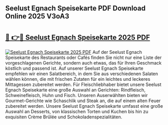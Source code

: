 ## Seelust Egnach Speisekarte PDF Download Online 2025 V3oA3

# <h2><a href="http://gcc53k.nevu.top/?p=Seelust+Egnach+Speisekarte">🔗 👉🔴 Seelust Egnach Speisekarte 2025 PDF</a></h2>

[![Seelust Egnach Speisekarte 2025 PDF](https://i.imgur.com/dBaPXMq.png)](http://gcc53k.nevu.top/?p=Seelust+Egnach+Speisekarte)
Auf der Seelust Egnach Speisekarte des Restaurants oder Cafés finden Sie nicht nur eine Liste der vorgeschlagenen Gerichte, sondern auch etwas, das für Ihren Geschmack köstlich und passend ist. Auf unserer Seelust Egnach Speisekarte empfehlen wir einen Salatbereich, in dem Sie aus verschiedenen Salaten wählen können, die mit frischen Zutaten für ein leichtes und leckeres Mittagessen zubereitet werden. Für Fleischliebhaber bietet unsere Seelust Egnach Speisekarte eine große Auswahl an Gerichten: Rindfleisch, Schweinefleisch, Huhn und Fisch. Unseren Auserwählten bieten wir Gourmet-Gerichte wie Schaschlik und Steak an, die auf einem alten Feuer zubereitet werden. Unsere Seelust Egnach Speisekarte umfasst eine große Auswahl an Desserts, von klassischen Torten und Kuchen bis hin zu exquisiten Crème Brûlée und Schokoladenspezialitäten.
